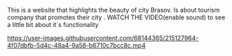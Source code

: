 This is a website that highlights the beauty of city Brasov. Is about tourism company that promotes their city .
WATCH THE VIDEO(enable sound) to see a little bit about it`s functionality

https://user-images.githubusercontent.com/68144365/215127964-4f07dbfb-5d4c-48a4-9a58-b6710c7bcc8c.mp4

